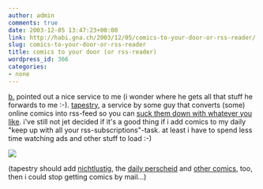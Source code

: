 ```yaml
---
author: admin
comments: true
date: 2003-12-05 13:47:23+00:00
link: http://habi.gna.ch/2003/12/05/comics-to-your-door-or-rss-reader/
slug: comics-to-your-door-or-rss-reader
title: comics to your door (or rss-reader)
wordpress_id: 366
categories:
- none
---
```


[b.](http://bernhardseefeld.ch/) pointed out a nice service to me (i wonder where he gets all that stuff he forwards to me :-).
[tapestry](http://dwlt.net/tapestry/), a service by some guy that converts (some) online comics into rss-feed so you can [suck them down with whatever you like](http://ranchero.com/netnewswire/).
i've still not jet decided if it's a good thing if i add comics to my daily "keep up with all your rss-subscriptions"-task.
at least i have to spend less time watching ads and other stuff to load :-)

[![](http://habi.gna.ch/blog/images/rss-feed-tm.jpg)](http://habi.gna.ch/blog/images/rss-feed.jpg)

(tapestry should add [nichtlustig](http://www.nichtlustig.de/main.html), the [daily perscheid](http://www.raffiniert.ch/stuff.html) and [other comics](http://portale.web.de/Boulevard/Comics/), too, then i could stop getting comics by mail...)
